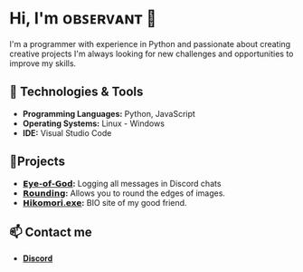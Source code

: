 # Hi, I'm ᴏʙꜱᴇʀᴠᴀɴᴛ 👋

I'm a programmer with experience in Python and passionate about creating creative projects I'm always looking for new challenges and opportunities to improve my skills.

## 🔧 Technologies & Tools

- **Programming Languages:** Python, JavaScript
- **Operating Systems:** Linux - Windows
- **IDE:** Visual Studio Code

## 🚀Projects

- **[𝗘𝘆𝗲-𝗼𝗳-𝗚𝗼𝗱](https://github.com/403observant/Eye-of-God):** Logging all messages in Discord chats
- **[𝗥𝗼𝘂𝗻𝗱𝗶𝗻𝗴](https://github.com/403observant/Rounding):** Allows you to round the edges of images.
- **[𝗛𝗶𝗸𝗼𝗺𝗼𝗿𝗶.𝗲𝘅𝗲](https://github.com/403observant/hikomori.exe):** BIO site of my good friend.

## 📫 Contact me

- [𝐃𝐢𝐬𝐜𝐨𝐫𝐝](403observant.github.io/BIO/Discord)
